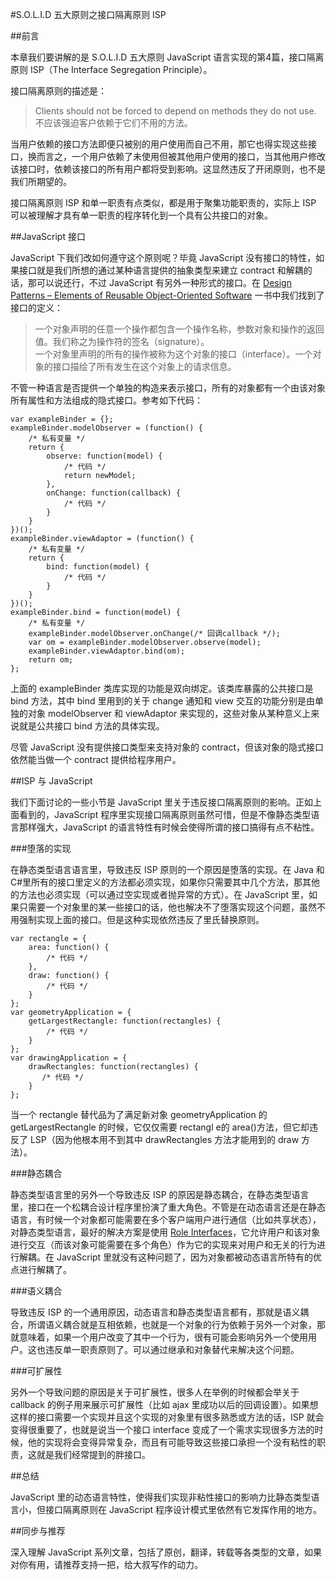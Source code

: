 #S.O.L.I.D 五大原则之接口隔离原则 ISP

##前言

本章我们要讲解的是 S.O.L.I.D 五大原则 JavaScript 语言实现的第4篇，接口隔离原则 ISP（The Interface Segregation Principle）。

接口隔离原则的描述是：

> Clients should not be forced to depend on methods they do not use.  
> 不应该强迫客户依赖于它们不用的方法。

当用户依赖的接口方法即便只被别的用户使用而自己不用，那它也得实现这些接口，换而言之，一个用户依赖了未使用但被其他用户使用的接口，当其他用户修改该接口时，依赖该接口的所有用户都将受到影响。这显然违反了开闭原则，也不是我们所期望的。

接口隔离原则 ISP 和单一职责有点类似，都是用于聚集功能职责的，实际上 ISP 可以被理解才具有单一职责的程序转化到一个具有公共接口的对象。

##JavaScript 接口

JavaScript 下我们改如何遵守这个原则呢？毕竟 JavaScript 没有接口的特性，如果接口就是我们所想的通过某种语言提供的抽象类型来建立 contract 和解耦的话，那可以说还行，不过 JavaScript 有另外一种形式的接口。在 [Design Patterns – Elements of Reusable Object-Oriented Software](http://www.amazon.com/Design-Patterns-Elements-Reusable-Object-Oriented/dp/0201633612) 一书中我们找到了接口的定义：

> 一个对象声明的任意一个操作都包含一个操作名称，参数对象和操作的返回值。我们称之为操作符的签名（signature）。  
> 一个对象里声明的所有的操作被称为这个对象的接口（interface）。一个对象的接口描绘了所有发生在这个对象上的请求信息。

不管一种语言是否提供一个单独的构造来表示接口，所有的对象都有一个由该对象所有属性和方法组成的隐式接口。参考如下代码：

```
var exampleBinder = {};
exampleBinder.modelObserver = (function() {
    /* 私有变量 */
    return {
        observe: function(model) {
            /* 代码 */
            return newModel;
        },
        onChange: function(callback) {
            /* 代码 */
        }
    }
})();
exampleBinder.viewAdaptor = (function() {
    /* 私有变量 */
    return {
        bind: function(model) {
            /* 代码 */
        }
    }
})();
exampleBinder.bind = function(model) {
    /* 私有变量 */
    exampleBinder.modelObserver.onChange(/* 回调callback */);
    var om = exampleBinder.modelObserver.observe(model);
    exampleBinder.viewAdaptor.bind(om);
    return om;
};
```

上面的 exampleBinder 类库实现的功能是双向绑定。该类库暴露的公共接口是 bind 方法，其中 bind 里用到的关于 change 通知和 view 交互的功能分别是由单独的对象 modelObserver 和 viewAdaptor 来实现的，这些对象从某种意义上来说就是公共接口 bind 方法的具体实现。

尽管 JavaScript 没有提供接口类型来支持对象的 contract，但该对象的隐式接口依然能当做一个 contract 提供给程序用户。

##ISP 与 JavaScript

我们下面讨论的一些小节是 JavaScript 里关于违反接口隔离原则的影响。正如上面看到的，JavaScript 程序里实现接口隔离原则虽然可惜，但是不像静态类型语言那样强大，JavaScript 的语言特性有时候会使得所谓的接口搞得有点不粘性。

###堕落的实现

在静态类型语言语言里，导致违反 ISP 原则的一个原因是堕落的实现。在 Java 和 C#里所有的接口里定义的方法都必须实现，如果你只需要其中几个方法，那其他的方法也必须实现（可以通过空实现或者抛异常的方式）。在 JavaScript 里，如果只需要一个对象里的某一些接口的话，他也解决不了堕落实现这个问题，虽然不用强制实现上面的接口。但是这种实现依然违反了里氏替换原则。

```
var rectangle = {
    area: function() {
        /* 代码 */
    },
    draw: function() {
        /* 代码 */
    }
};
var geometryApplication = {
    getLargestRectangle: function(rectangles) {
        /* 代码 */
    }
};
var drawingApplication = {
    drawRectangles: function(rectangles) {
       /* 代码 */
    }
};
```

当一个 rectangle 替代品为了满足新对象 geometryApplication 的 getLargestRectangle 的时候，它仅仅需要 rectangl e的 area()方法，但它却违反了 LSP（因为他根本用不到其中 drawRectangles 方法才能用到的 draw 方法）。

###静态耦合

静态类型语言里的另外一个导致违反 ISP 的原因是静态耦合，在静态类型语言里，接口在一个松耦合设计程序里扮演了重大角色。不管是在动态语言还是在静态语言，有时候一个对象都可能需要在多个客户端用户进行通信（比如共享状态），对静态类型语言，最好的解决方案是使用 [Role Interfaces](http://martinfowler.com/bliki/RoleInterface.html)，它允许用户和该对象进行交互（而该对象可能需要在多个角色）作为它的实现来对用户和无关的行为进行解耦。在 JavaScript 里就没有这种问题了，因为对象都被动态语言所特有的优点进行解耦了。

###语义耦合

导致违反 ISP 的一个通用原因，动态语言和静态类型语言都有，那就是语义耦合，所谓语义耦合就是互相依赖，也就是一个对象的行为依赖于另外一个对象，那就意味着，如果一个用户改变了其中一个行为，很有可能会影响另外一个使用用户。这也违反单一职责原则了。可以通过继承和对象替代来解决这个问题。

###可扩展性

另外一个导致问题的原因是关于可扩展性，很多人在举例的时候都会举关于 callback 的例子用来展示可扩展性（比如 ajax 里成功以后的回调设置）。如果想这样的接口需要一个实现并且这个实现的对象里有很多熟悉或方法的话，ISP 就会变得很重要了，也就是说当一个接口 interface 变成了一个需求实现很多方法的时候，他的实现将会变得异常复杂，而且有可能导致这些接口承担一个没有粘性的职责，这就是我们经常提到的胖接口。

##总结

JavaScript 里的动态语言特性，使得我们实现非粘性接口的影响力比静态类型语言小，但接口隔离原则在 JavaScript 程序设计模式里依然有它发挥作用的地方。

##同步与推荐

深入理解 JavaScript 系列文章，包括了原创，翻译，转载等各类型的文章，如果对你有用，请推荐支持一把，给大叔写作的动力。